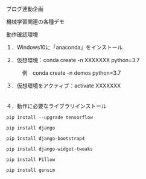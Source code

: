 ブログ連動企画

機械学習関連の各種デモ

動作確認環境


１．Windows10に「anaconda」をインストール


２．仮想環境：conda create -n XXXXXXX python=3.7

　　　例　conda create -n demos python=3.7

３．仮想環境をアクティブ：activate XXXXXXX

　    
４．動作に必要なライブラリインストール

	pip install --upgrade tensorflow
	
	pip install django
	
	pip install django-bootstrap4
	
	pip install django-widget-tweaks
	
	pip install Pillow
	
	pip install gensim
	
	 
